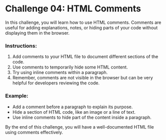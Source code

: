 # Challenge 04: HTML Comments

In this challenge, you will learn how to use HTML comments. Comments are useful for adding explanations, notes, or hiding parts of your code without displaying them in the browser.

### Instructions:
1. Add comments to your HTML file to document different sections of the code.
2. Use comments to temporarily hide some HTML content.
3. Try using inline comments within a paragraph.
4. Remember, comments are not visible in the browser but can be very helpful for developers reviewing the code.

### Example:
- Add a comment before a paragraph to explain its purpose.
- Hide a section of HTML code, like an image or a line of text.
- Use inline comments to hide part of the content inside a paragraph.

By the end of this challenge, you will have a well-documented HTML file using comments effectively.
